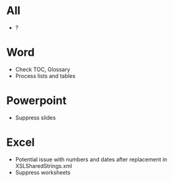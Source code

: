 # All

- ?

# Word

- Check TOC, Glossary
- Process lists and tables

# Powerpoint

- Suppress slides

# Excel

- Potential issue with numbers and dates after replacement in XSLSharedStrings.xml
- Suppress worksheets
